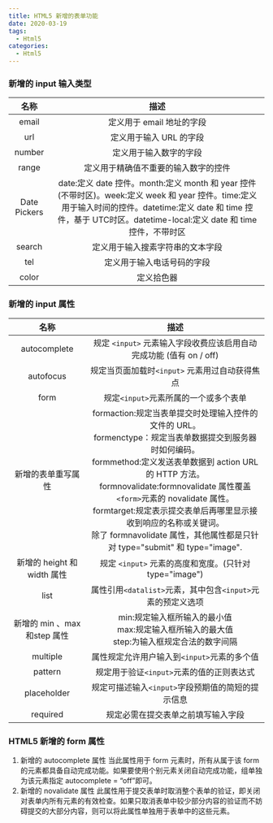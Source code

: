 ```yaml
---
title: HTML5 新增的表单功能
date: 2020-03-19
tags:
  - Html5
categories:
  - Html5
---
```


### 新增的 input 输入类型
|     名称     |                                                                                                          描述                                                                                                          |
| :----------: | :--------------------------------------------------------------------------------------------------------------------------------------------------------------------------------------------------------------------: |
|    email     |                                                                                               定义用于 email 地址的字段                                                                                                |
|     url      |                                                                                                定义用于输入 URL 的字段                                                                                                 |
|    number    |                                                                                                 定义用于输入数字的字段                                                                                                 |
|    range     |                                                                                          定义用于精确值不重要的输入数字的控件                                                                                          |
| Date Pickers | date:定义 date 控件。month:定义 month 和 year 控件(不带时区)。week:定义 week 和 year 控件。time:定义用于输入时间的控件。datetime:定义 date 和 time 控件，基于 UTC时区。datetime-local:定义 date 和 time 控件，不带时区 |
|    search    |                                                                                            定义用于输入搜素字符串的文本字段                                                                                            |
|     tel      |                                                                                               定义用于输入电话号码的字段                                                                                               |
|    color     |                                                                                                       定义拾色器                                                                                                       |

### 新增的 input 属性
|            名称             |                                                                                                                                                                                                    描述                                                                                                                                                                                                     |
| :-------------------------: | :---------------------------------------------------------------------------------------------------------------------------------------------------------------------------------------------------------------------------------------------------------------------------------------------------------------------------------------------------------------------------------------------------------: |
|        autocomplete         |                                                                                                                                                                     规定 `<input>` 元素输入字段收费应该启用自动完成功能 (值有 on / off)                                                                                                                                                                     |
|          autofocus          |                                                                                                                                                                               规定当页面加载时`<input>` 元素用过自动获得焦点                                                                                                                                                                                |
|            form             |                                                                                                                                                                                    规定`<input>`元素所属的一个或多个表单                                                                                                                                                                                    |
|     新增的表单重写属性      | formaction:规定当表单提交时处理输入控件的文件的 URL。<br/>formenctype：规定当表单数据提交到服务器时如何编码。<br/>formmethod:定义发送表单数据到 action URL 的 HTTP 方法。<br/>formnovalidate:formnovalidate 属性覆盖 `<form>`元素的 novalidate 属性。<br/>formtarget:规定表示提交表单后再哪里显示接收到响应的名称或关键词。<br/>除了 formnavolidate 属性，其他属性都是只针对 type="submit" 和 type="image". |
| 新增的 height 和 width 属性 |                                                                                                                                                                           规定 `<input>` 元素的高度和宽度。(只针对 type="image")                                                                                                                                                                            |
|            list             |                                                                                                                                                                         属性引用`<datalist>`元素，其中包含`<input>`元素的预定义选项                                                                                                                                                                         |
| 新增的 min 、max和step 属性 |                                                                                                                                                      min:规定输入框所输入的最小值<br/>max:规定输入框所输入的最大值<br/>step:为输入框规定合法的数字间隔                                                                                                                                                      |
|          multiple           |                                                                                                                                                                                 属性规定允许用户输入到`<input>`元素的多个值                                                                                                                                                                                 |
|           pattern           |                                                                                                                                                                                  规定用于验证`<input>`元素的值的正则表达式                                                                                                                                                                                  |
|         placeholder         |                                                                                                                                                                              规定可描述输入`<input>`字段预期值的简短的提示信息                                                                                                                                                                              |
|          required           |                                                                                                                                                                                     规定必需在提交表单之前填写输入字段                                                                                                                                                                                      |


### HTML5 新增的 form 属性
1. 新增的 autocomplete 属性
当此属性用于 form 元素时，所有从属于该 form 的元素都具备自动完成功能。如果要使用个别元素关闭自动完成功能，组单独为该元素指定 autocomplete = “off”即可。
2. 新增的 novalidate 属性
此属性用于提交表单时取消整个表单的验证，即关闭对表单内所有元素的有效检查。如果只取消表单中较少部分内容的验证而不妨碍提交的大部分内容，则可以将此属性单独用于表单中的这些元素。